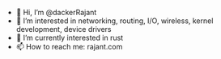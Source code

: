 - 👋 Hi, I’m @dackerRajant
- 👀 I’m interested in networking, routing, I/O, wireless, kernel development, device drivers
- 🌱 I’m currently interested in rust
- 📫 How to reach me: rajant.com

<!---
dackerRajant/dackerRajant is a ✨ special ✨ repository because its `README.md` (this file) appears on your GitHub profile.
You can click the Preview link to take a look at your changes.
--->
